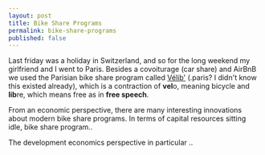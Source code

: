 ```yaml
---
layout: post
title: Bike Share Programs
permalink: bike-share-programs
published: false
---
```

Last friday was a holiday in Switzerland, and so for the long weekend my girlfriend and I went to Paris.
Besides a covoiturage (car share) and AirBnB we used the Parisian bike share program called [Vélib'](http://www.velib.paris) (.paris? I didn't know this existed already),
which is a contraction of **vel**o, meaning bicycle and **lib**re, which means free as in **free speech**.

From an economic perspective, there are many interesting innovations about modern bike share programs.
In terms of capital resources sitting idle, bike share program..

The development economics perspective in particular ..
